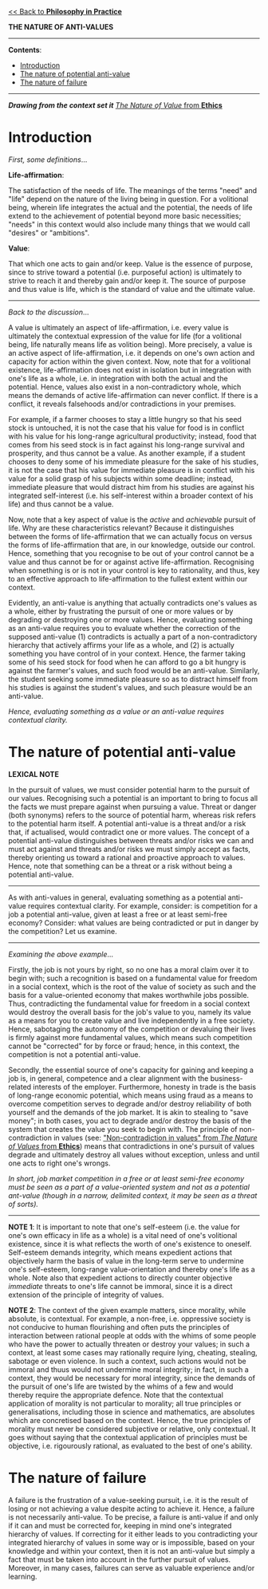 [<< Back to **Philosophy in Practice**](https://pranigopu.github.io/philosophy/philosophy-in-practice)

**THE NATURE OF ANTI-VALUES**

---

**Contents**:

- [Introduction](#introduction)
- [The nature of potential anti-value](#the-nature-of-potential-anti-value)
- [The nature of failure](#the-nature-of-failure)

---

**_Drawing from the context set it_** [_The Nature of Value_ from **Ethics**](https://pranigopu.github.io/philosophy/ethics/nature-of-value.html)

# Introduction
_First, some definitions_...

**Life-affirmation**:

The satisfaction of the needs of life. The meanings of the terms "need" and "life" depend on the nature of the living being in question. For a volitional being, wherein life integrates the actual and the potential, the needs of life extend to the achievement of potential beyond more basic necessities; "needs" in this context would also include many things that we would call "desires" or "ambitions".

**Value**:

That which one acts to gain and/or keep. Value is the essence of purpose, since to strive toward a potential (i.e. purposeful action) is ultimately to strive to reach it and thereby gain and/or keep it. The source of purpose and thus value is life, which is the standard of value and the ultimate value.

---

_Back to the discussion_...

A value is ultimately an aspect of life-affirmation, i.e. every value is ultimately the contextual expression of the value for life (for a volitional being, life naturally means life as volition being). More precisely, a value is an active aspect of life-affirmation, i.e. it depends on one's own action and capacity for action within the given context. Now, note that for a volitional existence, life-affirmation does not exist in isolation but in integration with one's life as a whole, i.e. in integration with both the actual and the potential. Hence, values also exist in a non-contradictory whole, which means the demands of active life-affirmation can never conflict. If there is a conflict, it reveals falsehoods and/or contradictions in your premises.

For example, if a farmer chooses to stay a little hungry so that his seed stock is untouched, it is not the case that his value for food is in conflict with his value for his long-range agricultural productivity; instead, food that comes from his seed stock is in fact against his long-range survival and prosperity, and thus cannot be a value. As another example, if a student chooses to deny some of his immediate pleasure for the sake of his studies, it is not the case that his value for immediate pleasure is in conflict with his value for a solid grasp of his subjects within some deadline; instead, immediate pleasure that would distract him from his studies are against his integrated self-interest (i.e. his self-interest within a broader context of his life) and thus cannot be a value.

Now, note that a key aspect of value is the _active_ and _achievable_ pursuit of life. Why are these characteristics relevant? Because it distinguishes between the forms of life-affirmation that we can actually focus on versus the forms of life-affirmation that are, in our knowledge, outside our control. Hence, something that you recognise to be out of your control cannot be a value and thus cannot be for or against active life-affirmation. Recognising when something is or is not in your control is key to rationality, and thus, key to an effective approach to life-affirmation to the fullest extent within our context.

Evidently, an anti-value is anything that actually contradicts one's values as a whole, either by frustrating the pursuit of one or more values or by degrading or destroying one or more values. Hence, evaluating something as an anti-value requires you to evaluate whether the correction of the supposed anti-value (1) contradicts is actually a part of a non-contradictory hierarchy that actively affirms your life as a whole, and (2) is actually something you have control of in your context. Hence, the farmer taking some of his seed stock for food when he can afford to go a bit hungry is against the farmer's values, and such food would be an anti-value. Similarly, the student seeking some immediate pleasure so as to distract himself from his studies is against the student's values, and such pleasure would be an anti-value.

_Hence, evaluating something as a value or an anti-value requires contextual clarity._

# The nature of potential anti-value
**LEXICAL NOTE**

In the pursuit of values, we must consider potential harm to the pursuit of our values. Recognising such a potential is an important to bring to focus all the facts we must prepare against when pursuing a value. Threat or danger (both synonyms) refers to the source of potential harm, whereas risk refers to the potential harm itself. A potential anti-value is a threat and/or a risk that, if actualised, would contradict one or more values. The concept of a potential anti-value distinguishes between threats and/or risks we can and must act against and threats and/or risks we must simply accept as facts, thereby orienting us toward a rational and proactive approach to values. Hence, note that something can be a threat or a risk without being a potential anti-value.

---

As with anti-values in general, evaluating something as a potential anti-value requires contextual clarity. For example, consider: is competition for a job a potential anti-value, given at least a free or at least semi-free economy? Consider: what values are being contradicted or put in danger by the competition? Let us examine.

---

_Examining the above example_...

Firstly, the job is not yours by right, so no one has a moral claim over it to begin with; such a recognition is based on a fundamental value for freedom in a social context, which is the root of the value of society as such and the basis for a value-oriented economy that makes worthwhile jobs possible. Thus, contradicting the fundamental value for freedom in a social context would destroy the overall basis for the job's value to you, namely its value as a means for you to create value and live independently in a free society. Hence, sabotaging the autonomy of the competition or devaluing their lives is firmly against more fundamental values, which means such competition cannot be "corrected" for by force or fraud; hence, in this context, the competition is not a potential anti-value.

Secondly, the essential source of one's capacity for gaining and keeping a job is, in general, competence and a clear alignment with the business-related interests of the employer. Furthermore, honesty in trade is the basis of long-range economic potential, which means using fraud as a means to overcome competition serves to degrade and/or destroy reliability of both yourself and the demands of the job market. It is akin to stealing to "save money"; in both cases, you act to degrade and/or destroy the basis of the system that creates the value you seek to begin with. The principle of non-contradiction in values (see: ["Non-contradiction in values" from _The Nature of Values_ from **Ethics**](https://pranigopu.github.io/philosophy/ethics/nature-of-value.html#non-contradiction-in-values)) means that contradictions in one's pursuit of values degrade and ultimately destroy all values without exception, unless and until one acts to right one's wrongs.

_In short, job market competition in a free or at least semi-free economy must be seen as a part of a value-oriented system and not as a potential ant-value (though in a narrow, delimited context, it may be seen as a threat of sorts)._

---

**NOTE 1**: It is important to note that one's self-esteem (i.e. the value for one's own efficacy in life as a whole) is a vital need of one's volitional existence, since it is what reflects the worth of one's existence to oneself. Self-esteem demands integrity, which means expedient actions that objectively harm the basis of value in the long-term serve to undermine one's self-esteem, long-range value-orientation and thereby one's life as a whole. Note also that expedient actions to directly counter objective _immediate_ threats to one's life cannot be immoral, since it is a direct extension of the principle of integrity of values.

**NOTE 2**: The context of the given example matters, since morality, while absolute, is contextual. For example, a non-free, i.e. oppressive society is not conducive to human flourishing and often puts the principles of interaction between rational people at odds with the whims of some people who have the power to actually threaten or destroy your values; in such a context, at least some cases may rationally require lying, cheating, stealing, sabotage or even violence. In such a context, such actions would not be immoral and thuus would not undermine moral integrity; in fact, in such a context, they would be necessary for moral integrity, since the demands of the pursuit of one's life are twisted by the whims of a few and would thereby require the appropriate defence. Note that the contextual application of morality is not particular to morality; all true principles or generalisations, including those in science and mathematics, are absolutes which are concretised based on the context. Hence, the true principles of morality must never be considered subjective or relative, only contextual. It goes without saying that the contextual application of principles must be objective, i.e. rigourously rational, as evaluated to the best of one's ability.

# The nature of failure
A failure is the frustration of a value-seeking pursuit, i.e. it is the result of losing or not achieving a value despite acting to achieve it. Hence, a failure is not necessarily anti-value. To be precise, a failure is anti-value if and only if it can and must be corrected for, keeping in mind one's integrated hierarchy of values. If correcting for it either leads to you contradicting your integrated hierarchy of values in some way or is impossible, based on your knowledge and within your context, then it is not an anti-value but simply a fact that must be taken into account in the further pursuit of values. Moreover, in many cases, failures can serve as valuable experience and/or learning.